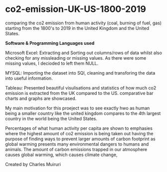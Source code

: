 # co2-emission-UK-US-1800-2019
comparing the co2 emission from human activity (coal, burning of fuel, gas) starting from the 1800's to 2019
in the United Kingdom and the United States.

**Software & Programming Languages used**

Microsoft Excel: Extracting and Sorting out columns/rows of data whilst also checking for any missleading or missing values. 
As there were some missing values, I decioded to left them NULL.

MYSQL: Importing the dataset into SQl, cleaning and transforing the data into useful information.

Tableau: Presented beautiful visulisations and statistics of how much co2 emission is extracted from the UK compared to the US. comparative bar charts and graphs are showcased. 


My main motivation for this proeject was to see exactly hwo as human being a smaller country like the united kingdom compares to the 4th largest country in the world being the United States. 

Percentages of what human activity per capita are shown to emphasies where the highest amount of co2 emission is being taken out having the purpose of finding ways to prevent larger amounts of carbon footprint as global warming presents many environmental dangers to humans and animals. The amount of carbon emissions trapped in our atmosphere causes global warming, which causes climate change,


Created by Charles Muiruri

